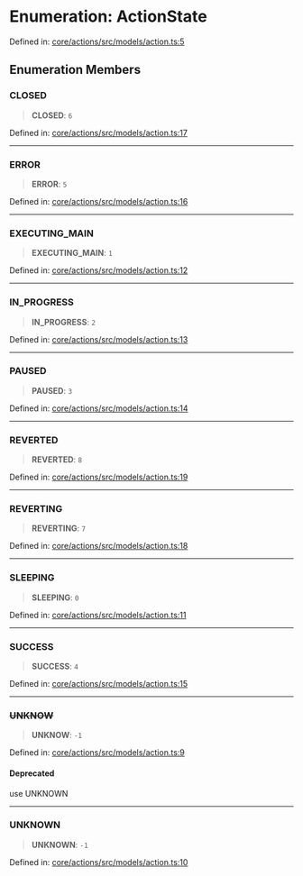# Enumeration: ActionState

Defined in: [core/actions/src/models/action.ts:5](https://github.com/LaWebcapsule/orbits/blob/9744d8dd614b8250f9482ba0dbdd854f4b4fbc37/core/actions/src/models/action.ts#L5)

## Enumeration Members

### CLOSED

> **CLOSED**: `6`

Defined in: [core/actions/src/models/action.ts:17](https://github.com/LaWebcapsule/orbits/blob/9744d8dd614b8250f9482ba0dbdd854f4b4fbc37/core/actions/src/models/action.ts#L17)

***

### ERROR

> **ERROR**: `5`

Defined in: [core/actions/src/models/action.ts:16](https://github.com/LaWebcapsule/orbits/blob/9744d8dd614b8250f9482ba0dbdd854f4b4fbc37/core/actions/src/models/action.ts#L16)

***

### EXECUTING\_MAIN

> **EXECUTING\_MAIN**: `1`

Defined in: [core/actions/src/models/action.ts:12](https://github.com/LaWebcapsule/orbits/blob/9744d8dd614b8250f9482ba0dbdd854f4b4fbc37/core/actions/src/models/action.ts#L12)

***

### IN\_PROGRESS

> **IN\_PROGRESS**: `2`

Defined in: [core/actions/src/models/action.ts:13](https://github.com/LaWebcapsule/orbits/blob/9744d8dd614b8250f9482ba0dbdd854f4b4fbc37/core/actions/src/models/action.ts#L13)

***

### PAUSED

> **PAUSED**: `3`

Defined in: [core/actions/src/models/action.ts:14](https://github.com/LaWebcapsule/orbits/blob/9744d8dd614b8250f9482ba0dbdd854f4b4fbc37/core/actions/src/models/action.ts#L14)

***

### REVERTED

> **REVERTED**: `8`

Defined in: [core/actions/src/models/action.ts:19](https://github.com/LaWebcapsule/orbits/blob/9744d8dd614b8250f9482ba0dbdd854f4b4fbc37/core/actions/src/models/action.ts#L19)

***

### REVERTING

> **REVERTING**: `7`

Defined in: [core/actions/src/models/action.ts:18](https://github.com/LaWebcapsule/orbits/blob/9744d8dd614b8250f9482ba0dbdd854f4b4fbc37/core/actions/src/models/action.ts#L18)

***

### SLEEPING

> **SLEEPING**: `0`

Defined in: [core/actions/src/models/action.ts:11](https://github.com/LaWebcapsule/orbits/blob/9744d8dd614b8250f9482ba0dbdd854f4b4fbc37/core/actions/src/models/action.ts#L11)

***

### SUCCESS

> **SUCCESS**: `4`

Defined in: [core/actions/src/models/action.ts:15](https://github.com/LaWebcapsule/orbits/blob/9744d8dd614b8250f9482ba0dbdd854f4b4fbc37/core/actions/src/models/action.ts#L15)

***

### ~~UNKNOW~~

> **UNKNOW**: `-1`

Defined in: [core/actions/src/models/action.ts:9](https://github.com/LaWebcapsule/orbits/blob/9744d8dd614b8250f9482ba0dbdd854f4b4fbc37/core/actions/src/models/action.ts#L9)

#### Deprecated

use UNKNOWN

***

### UNKNOWN

> **UNKNOWN**: `-1`

Defined in: [core/actions/src/models/action.ts:10](https://github.com/LaWebcapsule/orbits/blob/9744d8dd614b8250f9482ba0dbdd854f4b4fbc37/core/actions/src/models/action.ts#L10)
